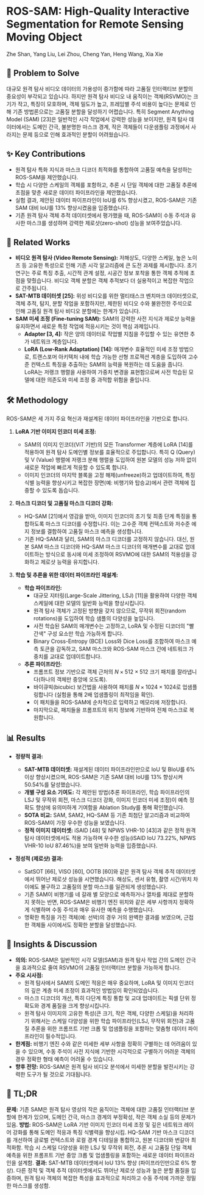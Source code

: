 # ROS-SAM: High-Quality Interactive Segmentation for Remote Sensing Moving Object

Zhe Shan, Yang Liu, Lei Zhou, Cheng Yan, Heng Wang, Xia Xie

## 🧩 Problem to Solve

대규모 원격 탐사 비디오 데이터의 가용성이 증가함에 따라 고품질 인터랙티브 분할의 중요성이 부각되고 있습니다. 하지만 원격 탐사 비디오 내 움직이는 객체(RSVMO)는 크기가 작고, 특징이 모호하며, 객체 밀도가 높고, 프레임별 주석 비용이 높다는 문제로 인해 기존 방법론으로는 고품질 분할을 달성하기 어렵습니다. 특히 Segment Anything Model (SAM) [23]은 일반적인 시각 작업에서 강력한 성능을 보이지만, 원격 탐사 데이터에서는 도메인 간극, 불분명한 마스크 경계, 작은 객체들이 다운샘플링 과정에서 사라지는 문제 등으로 인해 효과적인 분할이 어려웠습니다.

## ✨ Key Contributions

- 원격 탐사 특화 지식과 마스크 디코더 최적화를 통합하여 고품질 예측을 달성하는 ROS-SAM을 제안했습니다.
- 학습 시 다양한 스케일의 객체를 포함하고, 추론 시 단일 객체에 대한 고품질 추론에 초점을 맞춘 새로운 데이터 파이프라인을 제안했습니다.
- 실험 결과, 제안된 데이터 파이프라인이 IoU를 6% 향상시켰고, ROS-SAM은 기존 SAM 대비 IoU를 13% 향상시켰음을 입증했습니다.
- 기존 원격 탐사 객체 추적 데이터셋에서 평가했을 때, ROS-SAM이 수동 주석과 유사한 마스크를 생성하며 강력한 제로샷(zero-shot) 성능을 보여주었습니다.

## 📎 Related Works

- **비디오 원격 탐사 (Video Remote Sensing):** 저해상도, 다양한 스케일, 높은 노이즈 등 고유한 특성으로 인해 기존 시각 알고리즘에 큰 도전 과제를 제시합니다. 초기 연구는 주로 특징 추출, 시간적 관계 설정, 시공간 정보 포착을 통한 객체 추적에 초점을 맞췄습니다. 비디오 객체 분할은 객체 추적보다 더 실용적이고 복잡한 작업으로 간주됩니다.
- **SAT-MTB 데이터셋 [25]:** 위성 비디오를 위한 멀티태스크 벤치마크 데이터셋으로, 객체 추적, 탐지, 분할 작업을 포함하지만, 제한된 비디오 수와 불완전한 주석으로 인해 고품질 원격 탐사 비디오 분할에는 한계가 있습니다.
- **SAM 미세 조정 (Fine-tuning SAM):** SAM의 강력한 사전 지식과 제로샷 능력을 유지하면서 새로운 특정 작업에 적응시키는 것이 핵심 과제입니다.
  - **Adapter [3, 4]:** 작은 양의 데이터로 작업별 지침을 주입할 수 있는 유연한 추가 네트워크 계층입니다.
  - **LoRA (Low-Rank Adaptation) [14]:** 매개변수 효율적인 미세 조정 방법으로, 트랜스포머 아키텍처 내에 학습 가능한 선형 프로젝션 계층을 도입하여 고수준 컨텍스트 특징을 추출하는 SAM의 능력을 복원하는 데 도움을 줍니다. LoRA는 저랭크 행렬을 사용하여 가중치 변경을 표현함으로써 사전 학습된 모델에 대한 의존도와 미세 조정 중 과적합 위험을 줄입니다.

## 🛠️ Methodology

ROS-SAM은 세 가지 주요 혁신과 재설계된 데이터 파이프라인을 기반으로 합니다.

1. **LoRA 기반 이미지 인코더 미세 조정:**

   - SAM의 이미지 인코더(ViT 기반)의 모든 Transformer 계층에 LoRA [14]를 적용하여 원격 탐사 도메인별 정보를 효율적으로 주입합니다. 특히 Q (Query) 및 V (Value) 행렬에 저랭크 분해 행렬을 도입하여 원본 모델의 성능 저하 없이 새로운 작업에 빠르게 적응할 수 있도록 합니다.
   - 이미지 인코더의 마지막 블록을 고정 해제(unfreeze)하고 업데이트하여, 특징 식별 능력을 향상시키고 복잡한 장면(예: 비행기와 탑승교)에서 관련 객체에 집중할 수 있도록 돕습니다.

2. **마스크 디코더 및 고품질 마스크 디코더 강화:**

   - HQ-SAM [21]에서 영감을 받아, 이미지 인코더의 초기 및 최종 단계 특징을 통합하도록 마스크 디코더를 수정합니다. 이는 고수준 객체 컨텍스트와 저수준 에지 정보를 결합하여 고품질 마스크 예측을 생성합니다.
   - 기존 HQ-SAM과 달리, SAM의 마스크 디코더를 고정하지 않습니다. 대신, 원본 SAM 마스크 디코더와 HQ-SAM 마스크 디코더의 매개변수를 교대로 업데이트하는 방식으로 동시에 미세 조정하여 RSVMO에 대한 SAM의 적용성을 강화하고 제로샷 능력을 유지합니다.

3. **학습 및 추론을 위한 데이터 파이프라인 재설계:**
   - **학습 파이프라인:**
     - 대규모 지터링(Large-Scale Jittering, LSJ) [11]을 활용하여 다양한 객체 스케일에 대한 모델의 일반화 능력을 향상시킵니다.
     - 원격 탐사 객체가 고정된 방향을 갖지 않으므로, 무작위 회전(random rotations)을 도입하여 학습 샘플의 다양성을 높입니다.
     - 사전 학습된 SAM의 매개변수는 고정하고, LoRA 및 수정된 디코더의 "빨간색" 구성 요소만 학습 가능하게 합니다.
     - Binary Cross-Entropy (BCE) Loss와 Dice Loss를 조합하여 마스크 예측 토큰을 감독하고, SAM 마스크와 ROS-SAM 마스크 간에 네트워크 가중치를 교대로 업데이트합니다.
   - **추론 파이프라인:**
     - 프롬프트 정보 기반으로 객체 근처의 $N \times 512 \times 512$ 크기 패치를 잘라냅니다(하나의 객체만 중앙에 오도록).
     - 바이큐빅(bicubic) 보간법을 사용하여 패치를 $N \times 1024 \times 1024$로 업샘플링합니다 (실험을 통해 2배 업샘플링이 최적임을 확인).
     - 이 패치들을 ROS-SAM에 순차적으로 입력하고 메모리에 저장합니다.
     - 마지막으로, 패치들을 프롬프트의 위치 정보에 기반하여 전체 마스크로 복원합니다.

## 📊 Results

- **정량적 결과:**

  - **SAT-MTB 데이터셋:** 재설계된 데이터 파이프라인만으로 IoU 및 BIoU를 6% 이상 향상시켰으며, ROS-SAM은 기존 SAM 대비 IoU를 13% 향상시켜 50.54%를 달성했습니다.
  - **개별 구성 요소 기여도:** 각 제안된 방법(추론 파이프라인, 학습 파이프라인의 LSJ 및 무작위 회전, 마스크 디코더 강화, 이미지 인코더 미세 조정)이 예측 정확도 향상에 유의미하게 기여함을 Ablation Study를 통해 확인했습니다.
  - **SOTA 비교:** SAM, SAM2, HQ-SAM 등 기존 최첨단 알고리즘과 비교하여 ROS-SAM이 가장 우수한 성능을 보였습니다.
  - **정적 이미지 데이터셋:** iSAID [48] 및 NPWS VHR-10 [43]과 같은 정적 원격 탐사 데이터셋에서도 적용 가능하며 우수한 성능(iSAID IoU 73.22%, NPWS VHR-10 IoU 87.46%)을 보여 일반화 능력을 입증했습니다.

- **정성적 (제로샷) 결과:**
  - SatSOT [66], VISO [60], OOTB [60]와 같은 원격 탐사 객체 추적 데이터셋에서 뛰어난 제로샷 성능을 시연했습니다. 해상도, 센서 유형, 촬영 시간/위치 차이에도 불구하고 고품질의 분할 마스크를 일관되게 생성했습니다.
  - 기존 SAM이 비행기를 네 갈래 별 모양으로 예측하거나 열차를 제대로 분할하지 못하는 반면, ROS-SAM은 비행기 엔진 위치와 같은 세부 사항까지 정확하게 식별하며 수동 주석과 매우 유사한 예측을 수행했습니다.
  - 명확한 특징을 가진 객체(예: 선박)의 경우 거의 완벽한 결과를 보였으며, 근접한 객체들 사이에서도 정확한 분할을 달성했습니다.

## 🧠 Insights & Discussion

- **의의:** ROS-SAM은 일반적인 시각 모델(SAM)과 원격 탐사 작업 간의 도메인 간극을 효과적으로 줄여 RSVMO의 고품질 인터랙티브 분할을 가능하게 합니다.
- **주요 시사점:**
  - 원격 탐사에서 SAM의 도메인 적응은 매우 중요하며, LoRA 및 이미지 인코더의 깊은 계층 미세 조정이 효과적인 방법임이 확인되었습니다.
  - 마스크 디코더의 개선, 특히 다단계 특징 통합 및 교대 업데이트는 픽셀 단위 정확도와 경계 품질을 크게 향상시킵니다.
  - 원격 탐사 이미지의 고유한 특성(큰 크기, 작은 객체, 다양한 스케일)을 처리하기 위해서는 스케일 다양성을 위한 학습 파이프라인(LSJ, 무작위 회전)과 고품질 추론을 위한 프롬프트 기반 크롭 및 업샘플링을 포함하는 맞춤형 데이터 파이프라인이 필수적입니다.
- **한계점:** 비행기 엔진 수와 같은 미세한 세부 사항을 정확히 구별하는 데 어려움이 있을 수 있으며, 수동 주석이 사전 지식에 기반한 시각적으로 구별하기 어려운 객체의 경우 정확한 형태 예측이 어려울 수 있습니다.
- **향후 전망:** ROS-SAM은 원격 탐사 비디오 분석에서 미세한 분할을 발전시키는 강력한 도구가 될 것으로 기대됩니다.

## 📌 TL;DR

**문제:** 기존 SAM은 원격 탐사 영상의 작은 움직이는 객체에 대한 고품질 인터랙티브 분할에 한계가 있으며, 도메인 간극, 마스크 경계의 부정확성, 작은 객체 소실 등의 문제가 있음.
**방법:** ROS-SAM은 LoRA 기반 이미지 인코더 미세 조정 및 깊은 네트워크 레이어 강화를 통해 도메인 적응과 특징 식별력을 향상시킴. HQ-SAM 기반 마스크 디코더를 개선하여 글로벌 컨텍스트와 로컬 경계 디테일을 통합하고, 원본 디코더와 번갈아 최적화함. 학습 시 스케일 다양성을 위한 LSJ 및 무작위 회전, 추론 시 고품질 단일 객체 예측을 위한 프롬프트 기반 중앙 크롭 및 업샘플링을 포함하는 새로운 데이터 파이프라인을 설계함.
**결과:** SAT-MTB 데이터셋에서 IoU 13% 향상 (파이프라인만으로 6% 향상). 다른 정적 및 객체 추적 데이터셋에서도 뛰어난 제로샷 성능과 높은 분할 품질을 입증하며, 원격 탐사 객체의 복잡한 특성을 효과적으로 처리하고 수동 주석에 가까운 정밀한 마스크를 생성함.
